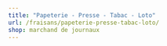 ```yaml
---
title: "Papeterie - Presse - Tabac - Loto"
url: /fraisans/papeterie-presse-tabac-loto/
shop: marchand de journaux
---
```


